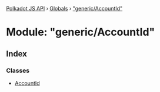 [Polkadot JS API](../README.md) › [Globals](../globals.md) › ["generic/AccountId"](_generic_accountid_.md)

# Module: "generic/AccountId"

## Index

### Classes

* [AccountId](../classes/_generic_accountid_.accountid.md)
